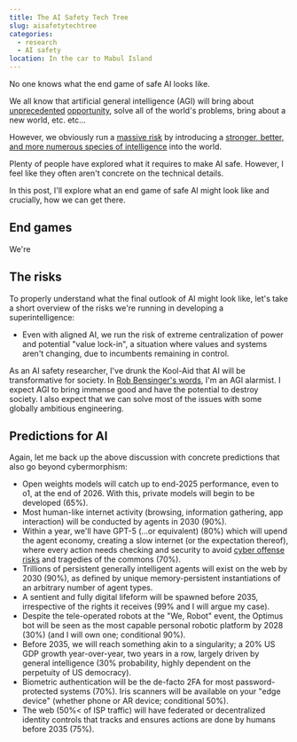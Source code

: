 ```yaml
---
title: The AI Safety Tech Tree
slug: aisafetytechtree
categories:
  - research
  - AI safety
location: In the car to Mabul Island
---
```

No one knows what the end game of safe AI looks like.

We all know that artificial general intelligence (AGI) will bring about [unprecedented](https://ia.samaltman.com/) [opportunity](https://darioamodei.com/machines-of-loving-grace), solve all of the world's problems, bring about a new world, etc. etc...

However, we obviously run a [massive risk](https://time.com/6283958/darwinian-argument-for-worrying-about-ai/) by introducing a [stronger, better, and more numerous species of intelligence](https://stuff.kajsotala.fi/Papers/DigitalAdvantages.pdf) into the world.

Plenty of people have explored what it requires to make AI safe. However, I feel like they often aren't concrete on the technical details.

In this post, I'll explore what an end game of safe AI might look like and crucially, how we can get there.

## End games
We're 

## The risks
To properly understand what the final outlook of AI might look like, let's take a short overview of the risks we're running in developing a superintelligence:
- Even with aligned AI, we run the risk of extreme centralization of power and potential "value lock-in", a situation where values and systems aren't changing, due to incumbents remaining in control.



As an AI safety researcher, I've drunk the Kool-Aid that AI will be transformative for society. In [Rob Bensinger's words](https://x.com/robbensinger/status/1801306833325592759), I'm an AGI alarmist. I expect AGI to bring immense good and have the potential to destroy society. I also expect that we can solve most of the issues with some globally ambitious engineering.


## Predictions for AI
Again, let me back up the above discussion with concrete predictions that also go beyond cybermorphism:

- Open weights models will catch up to end-2025 performance, even to o1, at the end of 2026. With this, private models will begin to be developed (65%).
- Most human-like internet activity (browsing, information gathering, app interaction) will be conducted by agents in 2030 (90%).
- Within a year, we'll have GPT-5 (...or equivalent) (80%) which will upend the agent economy, creating a slow internet (or the expectation thereof), where every action needs checking and security to avoid [cyber offense risks](https://cybercapabilities.org/) and tragedies of the commons (70%).
- Trillions of persistent generally intelligent agents will exist on the web by 2030 (90%), as defined by unique memory-persistent instantiations of an arbitrary number of agent types.
- A sentient and fully digital lifeform will be spawned before 2035, irrespective of the rights it receives (99% and I will argue my case).
- Despite the tele-operated robots at the "We, Robot" event, the Optimus bot will be seen as the most capable personal robotic platform by 2028 (30%) (and I will own one; conditional 90%).
- Before 2035, we will reach something akin to a singularity; a 20% US GDP growth year-over-year, two years in a row, largely driven by general intelligence (30% probability, highly dependent on the perpetuity of US democracy).
- Biometric authentication will be the de-facto 2FA for most password-protected systems (70%). Iris scanners will be available on your "edge device" (whether phone or AR device; conditional 50%).
- The web (50%< of ISP traffic) will have federated or decentralized identity controls that tracks and ensures actions are done by humans before 2035 (75%).